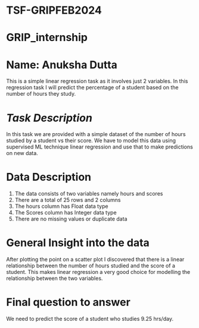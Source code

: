 # TSF-GRIPFEB2024
# GRIP_internship
# Name: Anuksha Dutta
This is a simple linear regression task as it involves just 2 variables.
In this regression task I will predict the percentage of a student based on the number of hours they study. 

# _Task Description_
In this task we are provided with a simple dataset of the number of hours studied by a student vs their score. We have to model this data using supervised ML technique linear regression and use that to make predictions on new data.

# Data Description
1. The data consists of two variables namely hours and scores
2. There are a total of 25 rows and 2 columns
3. The hours column has Float data type
4. The Scores column has Integer data type
5. There are no missing values or duplicate data

# General Insight into the data
After plotting the point on a scatter plot I discovered that there is a linear relationship between the number of hours studied and the score of a student. This makes linear regression a very good choice for modelling the relationship between the two variables.

# Final question to answer
We need to predict the score of a student who studies 9.25 hrs/day.
